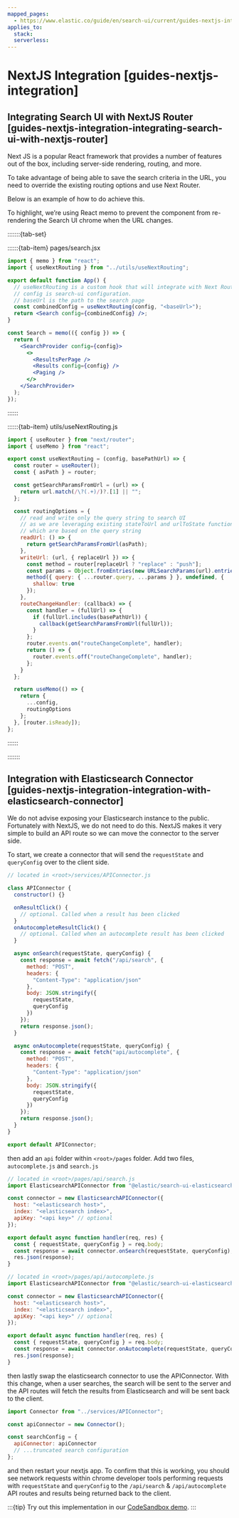 ```yaml
---
mapped_pages:
  - https://www.elastic.co/guide/en/search-ui/current/guides-nextjs-integration.html
applies_to:
  stack:
  serverless:
---
```


# NextJS Integration [guides-nextjs-integration]

## Integrating Search UI with NextJS Router [guides-nextjs-integration-integrating-search-ui-with-nextjs-router]

Next JS is a popular React framework that provides a number of features out of the box, including server-side rendering, routing, and more.

To take advantage of being able to save the search criteria in the URL, you need to override the existing routing options and use Next Router.

Below is an example of how to do achieve this.

To highlight, we’re using React memo to prevent the component from re-rendering the Search UI chrome when the URL changes.

:::::::{tab-set}

::::::{tab-item} pages/search.jsx

```jsx
import { memo } from "react";
import { useNextRouting } from "../utils/useNextRouting";

export default function App() {
  // useNextRouting is a custom hook that will integrate with Next Router with Search UI config
  // config is search-ui configuration.
  // baseUrl is the path to the search page
  const combinedConfig = useNextRouting(config, "<baseUrl>");
  return <Search config={combinedConfig} />;
}

const Search = memo(({ config }) => {
  return (
    <SearchProvider config={config}>
      <>
        <ResultsPerPage />
        <Results config={config} />
        <Paging />
      </>
    </SearchProvider>
  );
});
```

::::::

::::::{tab-item} utils/useNextRouting.js

```jsx
import { useRouter } from "next/router";
import { useMemo } from "react";

export const useNextRouting = (config, basePathUrl) => {
  const router = useRouter();
  const { asPath } = router;

  const getSearchParamsFromUrl = (url) => {
    return url.match(/\?(.+)/)?.[1] || "";
  };

  const routingOptions = {
    // read and write only the query string to search UI
    // as we are leveraging existing stateToUrl and urlToState functions
    // which are based on the query string
    readUrl: () => {
      return getSearchParamsFromUrl(asPath);
    },
    writeUrl: (url, { replaceUrl }) => {
      const method = router[replaceUrl ? "replace" : "push"];
      const params = Object.fromEntries(new URLSearchParams(url).entries());
      method({ query: { ...router.query, ...params } }, undefined, {
        shallow: true
      });
    },
    routeChangeHandler: (callback) => {
      const handler = (fullUrl) => {
        if (fullUrl.includes(basePathUrl)) {
          callback(getSearchParamsFromUrl(fullUrl));
        }
      };
      router.events.on("routeChangeComplete", handler);
      return () => {
        router.events.off("routeChangeComplete", handler);
      };
    }
  };

  return useMemo(() => {
    return {
      ...config,
      routingOptions
    };
  }, [router.isReady]);
};
```

::::::

:::::::

## Integration with Elasticsearch Connector [guides-nextjs-integration-integration-with-elasticsearch-connector]

We do not advise exposing your Elasticsearch instance to the public. Fortunately with NextJS, we do not need to do this. NextJS makes it very simple to build an API route so we can move the connector to the server side.

To start, we create a connector that will send the `requestState` and `queryConfig` over to the client side.

```js
// located in <root>/services/APIConnector.js

class APIConnector {
  constructor() {}

  onResultClick() {
    // optional. Called when a result has been clicked
  }
  onAutocompleteResultClick() {
    // optional. Called when an autocomplete result has been clicked
  }

  async onSearch(requestState, queryConfig) {
    const response = await fetch("/api/search", {
      method: "POST",
      headers: {
        "Content-Type": "application/json"
      },
      body: JSON.stringify({
        requestState,
        queryConfig
      })
    });
    return response.json();
  }

  async onAutocomplete(requestState, queryConfig) {
    const response = await fetch("api/autocomplete", {
      method: "POST",
      headers: {
        "Content-Type": "application/json"
      },
      body: JSON.stringify({
        requestState,
        queryConfig
      })
    });
    return response.json();
  }
}

export default APIConnector;
```

then add an `api` folder within `<root>/pages` folder. Add two files, `autocomplete.js` and `search.js`

```js
// located in <root>/pages/api/search.js
import ElasticsearchAPIConnector from "@elastic/search-ui-elasticsearch-connector";

const connector = new ElasticsearchAPIConnector({
  host: "<elasticsearch host>",
  index: "<elasticsearch index>",
  apiKey: "<api key>" // optional
});

export default async function handler(req, res) {
  const { requestState, queryConfig } = req.body;
  const response = await connector.onSearch(requestState, queryConfig);
  res.json(response);
}
```

```js
// located in <root>/pages/api/autocomplete.js
import ElasticsearchAPIConnector from "@elastic/search-ui-elasticsearch-connector";

const connector = new ElasticsearchAPIConnector({
  host: "<elasticsearch host>",
  index: "<elasticsearch index>",
  apiKey: "<api key>" // optional
});

export default async function handler(req, res) {
  const { requestState, queryConfig } = req.body;
  const response = await connector.onAutocomplete(requestState, queryConfig);
  res.json(response);
}
```

then lastly swap the elasticsearch connector to use the APIConnector. With this change, when a user searches, the search will be sent to the server and the API routes will fetch the results from Elasticsearch and will be sent back to the client.

```js
import Connector from "../services/APIConnector";

const apiConnector = new Connector();

const searchConfig = {
  apiConnector: apiConnector
  // ...truncated search configuration
};
```

and then restart your nextjs app. To confirm that this is working, you should see network requests within chrome developer tools performing requests with `requestState` and `queryConfig` to the `/api/search` & `/api/autocomplete` API routes and results being returned back to the client.

:::{tip}
Try out this implementation in our [CodeSandbox demo](https://codesandbox.io/embed/cool-blackwell-69qutv?fontsize=14&hidenavigation=1&theme=dark).
:::
